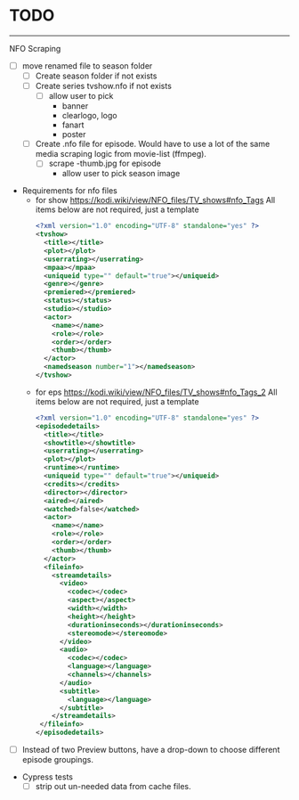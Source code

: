 # TODO

---

NFO Scraping
- [ ] move renamed file to season folder
  - [ ] Create season folder if not exists
  - [ ] Create series tvshow.nfo if not exists
    - [ ] allow user to pick
      - banner
      - clearlogo, logo
      - fanart
      - poster
  - [ ] Create <episode-name>.nfo file for episode. Would have to use a lot of
  the same media scraping logic from movie-list (ffmpeg).
    - [ ] scrape <episode-name>-thumb.jpg for episode
      - allow user to pick season image
  
- Requirements for nfo files
  - for show https://kodi.wiki/view/NFO_files/TV_shows#nfo_Tags
    All items below are not required, just a template
    ```xml
    <?xml version="1.0" encoding="UTF-8" standalone="yes" ?>
    <tvshow>
      <title></title>
      <plot></plot>
      <userrating></userrating>
      <mpaa></mpaa>
      <uniqueid type="" default="true"></uniqueid>
      <genre></genre>
      <premiered></premiered>
      <status></status>
      <studio></studio>
      <actor>
        <name></name>
        <role></role>
        <order></order>
        <thumb></thumb>
      </actor>
      <namedseason number="1"></namedseason>
    </tvshow>
    ```
  - for eps https://kodi.wiki/view/NFO_files/TV_shows#nfo_Tags_2
    All items below are not required, just a template
    ```xml
    <?xml version="1.0" encoding="UTF-8" standalone="yes" ?>
    <episodedetails>
      <title></title>
      <showtitle></showtitle>
      <userrating></userrating>
      <plot></plot>
      <runtime></runtime>
      <uniqueid type="" default="true"></uniqueid>
      <credits></credits>
      <director></director>
      <aired></aired>
      <watched>false</watched>
      <actor>
        <name></name>
        <role></role>
        <order></order>
        <thumb></thumb>
      </actor>
      <fileinfo>
        <streamdetails>
          <video>
            <codec></codec>
            <aspect></aspect>
            <width></width>
            <height></height>
            <durationinseconds></durationinseconds>
            <stereomode></stereomode>
          </video>
          <audio>
            <codec></codec>
            <language></language>
            <channels></channels>
          </audio>
          <subtitle>
            <language></language>
          </subtitle>
        </streamdetails>
     </fileinfo>
    </episodedetails>
    ```

- [ ] Instead of two Preview buttons, have a drop-down to choose different episode groupings.
- Cypress tests
  - [ ] strip out un-needed data from cache files.
